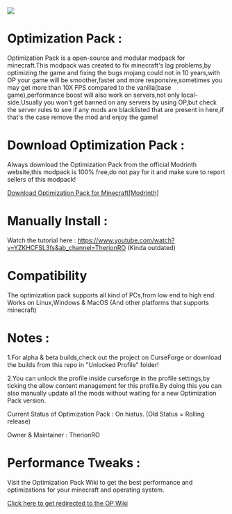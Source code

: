<img src="https://github.com/TherionRO/Minecraft-Optimization-Pack/blob/main/GithubFolder/Assets/op3.png?raw=true"/>

# Optimization Pack :
Optimization Pack is a open-source and modular modpack for minecraft.This modpack was created to fix minecraft's lag problems,by optimizing the game and fixing the bugs mojang could not in 10 years,with OP your game will be smoother,faster and more responsive,sometimes you may get more than 10X FPS compared to the vanilla(base game),performance boost will also work on servers,not only local-side.Usually you won't get banned on any servers by using OP,but check the server rules to see if any mods are blacklisted that are present in here,if that's the case remove the mod and enjoy the game!

# Download Optimization Pack :
Always download the Optimization Pack from the official Modrinth website,this modpack is 100% free,do not pay for it and make sure to report sellers of this modpack!

[Download Optimization Pack for Minecraft[Modrinth]](https://modrinth.com/modpack/op-mc/versions)

# Manually Install :
 Watch the tutorial here : https://www.youtube.com/watch?v=YZKHCFSL3fs&ab_channel=TherionRO (Kinda outdated)
 
# Compatibility
 The optimization pack supports all kind of PCs,from low end to high end.
 Works on Linux,Windows & MacOS (And other platforms that supports minecraft)
 
# Notes :
 1.For alpha & beta builds,check out the project on CurseForge or download the builds from this repo in "Unlocked Profile" folder!
 
 2.You can unlock the profile inside curseforge in the profile settings,by ticking the allow content management for this profile.By doing this you can also manually update all the mods without waiting for a new Optimization Pack version.
 
 Current Status of Optimization Pack : On hiatus. (Old Status = Rolling release)
 
 Owner & Maintainer : TherionRO
 
# Performance Tweaks :
Visit the Optimization Pack Wiki to get the best performance and optimizations for your minecraft and operating system.

[Click here to get redirected to the OP Wiki](https://github.com/TherionRO/Minecraft-Optimization-Pack/wiki)


 
